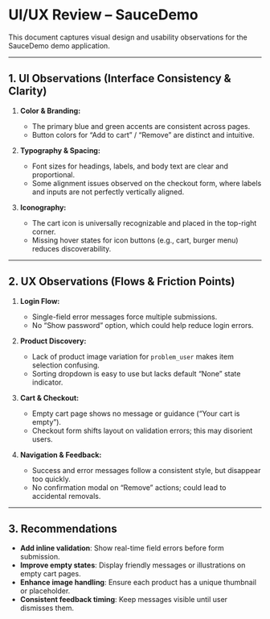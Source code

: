 # UI/UX Review – SauceDemo

This document captures visual design and usability observations for the SauceDemo demo application.

---

## 1. UI Observations (Interface Consistency & Clarity)

1. **Color & Branding:**  
   - The primary blue and green accents are consistent across pages.  
   - Button colors for “Add to cart” / “Remove” are distinct and intuitive.

2. **Typography & Spacing:**  
   - Font sizes for headings, labels, and body text are clear and proportional.  
   - Some alignment issues observed on the checkout form, where labels and inputs are not perfectly vertically aligned.

3. **Iconography:**  
   - The cart icon is universally recognizable and placed in the top-right corner.  
   - Missing hover states for icon buttons (e.g., cart, burger menu) reduces discoverability.

---

## 2. UX Observations (Flows & Friction Points)

1. **Login Flow:**  
   - Single-field error messages force multiple submissions.  
   - No “Show password” option, which could help reduce login errors.

2. **Product Discovery:**  
   - Lack of product image variation for `problem_user` makes item selection confusing.  
   - Sorting dropdown is easy to use but lacks default “None” state indicator.

3. **Cart & Checkout:**  
   - Empty cart page shows no message or guidance (“Your cart is empty”).  
   - Checkout form shifts layout on validation errors; this may disorient users.

4. **Navigation & Feedback:**  
   - Success and error messages follow a consistent style, but disappear too quickly.  
   - No confirmation modal on “Remove” actions; could lead to accidental removals.

---

## 3. Recommendations

- **Add inline validation**: Show real-time field errors before form submission.  
- **Improve empty states**: Display friendly messages or illustrations on empty cart pages.  
- **Enhance image handling**: Ensure each product has a unique thumbnail or placeholder.  
- **Consistent feedback timing**: Keep messages visible until user dismisses them.

